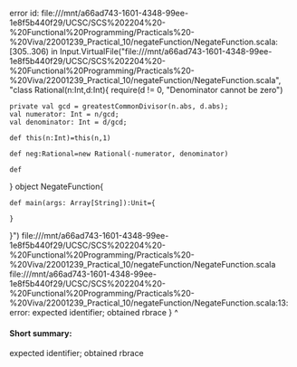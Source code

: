 error id: file:///mnt/a66ad743-1601-4348-99ee-1e8f5b440f29/UCSC/SCS%202204%20-%20Functional%20Programming/Practicals%20-%20Viva/22001239_Practical_10/negateFunction/NegateFunction.scala:[305..306) in Input.VirtualFile("file:///mnt/a66ad743-1601-4348-99ee-1e8f5b440f29/UCSC/SCS%202204%20-%20Functional%20Programming/Practicals%20-%20Viva/22001239_Practical_10/negateFunction/NegateFunction.scala", "class Rational(n:Int,d:Int){
    require(d != 0, "Denominator cannot be zero")

    private val gcd = greatestCommonDivisor(n.abs, d.abs);
    val numerator: Int = n/gcd;
    val denominator: Int = d/gcd;

    def this(n:Int)=this(n,1)

    def neg:Rational=new Rational(-numerator, denominator)

    def
}
object NegateFunction{

    def main(args: Array[String]):Unit={
    
    }
}")
file:///mnt/a66ad743-1601-4348-99ee-1e8f5b440f29/UCSC/SCS%202204%20-%20Functional%20Programming/Practicals%20-%20Viva/22001239_Practical_10/negateFunction/NegateFunction.scala
file:///mnt/a66ad743-1601-4348-99ee-1e8f5b440f29/UCSC/SCS%202204%20-%20Functional%20Programming/Practicals%20-%20Viva/22001239_Practical_10/negateFunction/NegateFunction.scala:13: error: expected identifier; obtained rbrace
}
^
#### Short summary: 

expected identifier; obtained rbrace